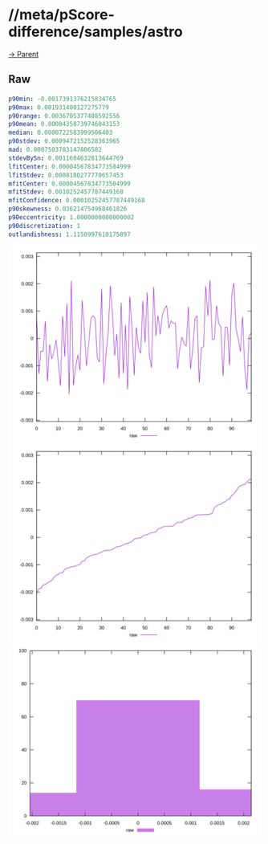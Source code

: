 
# //meta/pScore-difference/samples/astro

[→ Parent](../..)


## Raw


```yaml
p90min: -0.0017391376215834765
p90max: 0.001931400127275779
p90range: 0.0036705377488592556
p90mean: 0.00004358739746043153
median: 0.0000722583999506403
p90stdev: 0.0009472152528363965
mad: 0.0007503783147806582
stdevBySn: 0.0011684632813644769
lfitCenter: 0.00004567834773504999
lfitStdev: 0.0008180277770657453
mfitCenter: 0.00004567834773504999
mfitStdev: 0.0010252457787449168
mfitConfidence: 0.00010252457787449168
p90skewness: 0.036214754968461826
p90eccentricity: 1.0000000000000002
p90discretization: 1
outlandishness: 1.1150997610175897

```

![PLOT: raw-values](./raw/values.svg)![PLOT: raw-sorted](./raw/sorted.svg)![PLOT: raw-histogram](./raw/histogram.svg)
